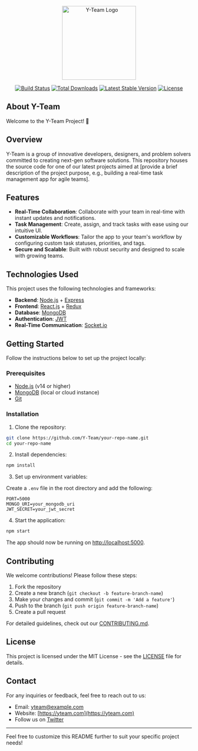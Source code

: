 <p align="center"><a href="https://Yy-team.com" target="_blank"><img src="https://play-lh.googleusercontent.com/ZJTrIbQ54LYCM5w8lVVME6wAA39nIJ0wBBPo5tFLzfBSUYQezXJmFCwpmcIZG6KyCUGz" width="200" alt="Y-Team Logo"></a></p>

<p align="center">
<a href="https://github.com/laravel/framework/actions"><img src="https://github.com/laravel/framework/workflows/tests/badge.svg" alt="Build Status"></a>
<a href="https://packagist.org/packages/laravel/framework"><img src="https://img.shields.io/packagist/dt/laravel/framework" alt="Total Downloads"></a>
<a href="https://packagist.org/packages/laravel/framework"><img src="https://img.shields.io/packagist/v/laravel/framework" alt="Latest Stable Version"></a>
<a href="https://packagist.org/packages/laravel/framework"><img src="https://img.shields.io/packagist/l/laravel/framework" alt="License"></a>
</p>

## About Y-Team

Welcome to the Y-Team Project! 🚀

## Overview

Y-Team is a group of innovative developers, designers, and problem solvers committed to creating next-gen software solutions. This repository houses the source code for one of our latest projects aimed at [provide a brief description of the project purpose, e.g., building a real-time task management app for agile teams].

## Features

- **Real-Time Collaboration**: Collaborate with your team in real-time with instant updates and notifications.
- **Task Management**: Create, assign, and track tasks with ease using our intuitive UI.
- **Customizable Workflows**: Tailor the app to your team's workflow by configuring custom task statuses, priorities, and tags.
- **Secure and Scalable**: Built with robust security and designed to scale with growing teams.

## Technologies Used

This project uses the following technologies and frameworks:

- **Backend**: [Node.js](https://nodejs.org/) + [Express](https://expressjs.com/)
- **Frontend**: [React.js](https://reactjs.org/) + [Redux](https://redux.js.org/)
- **Database**: [MongoDB](https://www.mongodb.com/)
- **Authentication**: [JWT](https://jwt.io/)
- **Real-Time Communication**: [Socket.io](https://socket.io/)

## Getting Started

Follow the instructions below to set up the project locally:

### Prerequisites

- [Node.js](https://nodejs.org/en/) (v14 or higher)
- [MongoDB](https://www.mongodb.com/) (local or cloud instance)
- [Git](https://git-scm.com/)

### Installation

1. Clone the repository:

```bash
git clone https://github.com/Y-Team/your-repo-name.git
cd your-repo-name
```

2. Install dependencies:

```bash
npm install
```

3. Set up environment variables:

Create a `.env` file in the root directory and add the following:

```
PORT=5000
MONGO_URI=your_mongodb_uri
JWT_SECRET=your_jwt_secret
```

4. Start the application:

```bash
npm start
```

The app should now be running on [http://localhost:5000](http://localhost:5000).

## Contributing

We welcome contributions! Please follow these steps:

1. Fork the repository
2. Create a new branch (`git checkout -b feature-branch-name`)
3. Make your changes and commit (`git commit -m 'Add a feature'`)
4. Push to the branch (`git push origin feature-branch-name`)
5. Create a pull request

For detailed guidelines, check out our [CONTRIBUTING.md](CONTRIBUTING.md).

## License

This project is licensed under the MIT License - see the [LICENSE](LICENSE) file for details.

## Contact

For any inquiries or feedback, feel free to reach out to us:

- Email: yteam@example.com
- Website: [https://yteam.com](https://yteam.com)
- Follow us on [Twitter](https://twitter.com/Y-Team)

---

Feel free to customize this README further to suit your specific project needs!


